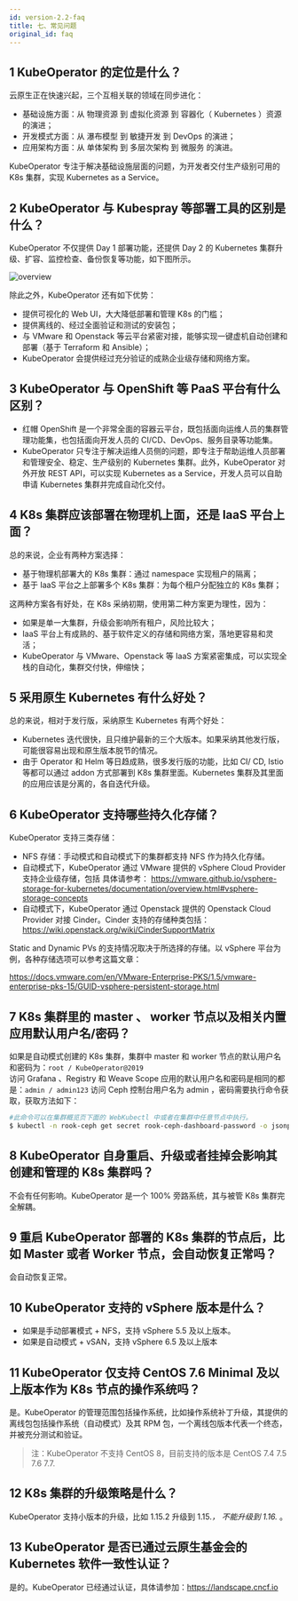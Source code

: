 ```yaml
---
id: version-2.2-faq
title: 七、常见问题
original_id: faq
---
```


## 1 KubeOperator 的定位是什么？

云原生正在快速兴起，三个互相关联的领域在同步进化：

-  基础设施方面：从 物理资源 到 虚拟化资源 到 容器化（ Kubernetes ）资源 的演进；
-  开发模式方面：从 瀑布模型 到 敏捷开发 到 DevOps 的演进；
-  应用架构方面：从 单体架构 到 多层次架构 到 微服务 的演进。

KubeOperator 专注于解决基础设施层面的问题，为开发者交付生产级别可用的 K8s 集群，实现 Kubernetes as a Service。

## 2 KubeOperator 与 Kubespray 等部署工具的区别是什么？

KubeOperator 不仅提供 Day 1 部署功能，还提供 Day 2 的 Kubernetes 集群升级、扩容、监控检查、备份恢复等功能，如下图所示。

![overview](../../../img/overview.png)

除此之外，KubeOperator 还有如下优势：

-  提供可视化的 Web UI，大大降低部署和管理 K8s 的门槛；
-  提供离线的、经过全面验证和测试的安装包；
-  与 VMware 和 Openstack 等云平台紧密对接，能够实现一键虚机自动创建和部署（基于 Terraform 和 Ansible）；
-  KubeOperator 会提供经过充分验证的成熟企业级存储和网络方案。

## 3 KubeOperator 与 OpenShift 等 PaaS 平台有什么区别？

- 红帽 OpenShift 是一个非常全面的容器云平台，既包括面向运维人员的集群管理功能集，也包括面向开发人员的 CI/CD、DevOps、服务目录等功能集。 
- KubeOperator 只专注于解决运维人员侧的问题，即专注于帮助运维人员部署和管理安全、稳定、生产级别的 Kubernetes 集群。此外，KubeOperator 对外开放 REST API，可以实现 Kubernetes as a Service，开发人员可以自助申请 Kubernetes 集群并完成自动化交付。

## 4 K8s 集群应该部署在物理机上面，还是 IaaS 平台上面？

总的来说，企业有两种方案选择：

- 基于物理机部署大的 K8s 集群：通过 namespace 实现租户的隔离；
- 基于 IaaS 平台之上部署多个 K8s 集群：为每个租户分配独立的 K8s 集群；

这两种方案各有好处，在 K8s 采纳初期，使用第二种方案更为理性，因为：

 - 如果是单一大集群，升级会影响所有租户，风险比较大；
 - IaaS 平台上有成熟的、基于软件定义的存储和网络方案，落地更容易和灵活；
 - KubeOperator 与 VMware、Openstack 等 IaaS 方案紧密集成，可以实现全栈的自动化，集群交付快，伸缩快；

 ## 5 采用原生 Kubernetes 有什么好处？

 总的来说，相对于发行版，采纳原生 Kubernetes 有两个好处：

 - Kubernetes 迭代很快，且只维护最新的三个大版本。如果采纳其他发行版，可能很容易出现和原生版本脱节的情况。
 - 由于 Operator 和 Helm 等日趋成熟，很多发行版的功能，比如 CI/ CD, Istio 等都可以通过 addon 方式部署到 K8s 集群里面。Kubernetes 集群及其里面的应用应该是分离的，各自迭代升级。

 ## 6 KubeOperator 支持哪些持久化存储？

 KubeOperator 支持三类存储：

 - NFS 存储：手动模式和自动模式下的集群都支持 NFS 作为持久化存储。
 - 自动模式下，KubeOperator 通过 VMware 提供的 vSphere Cloud Provider 支持企业级存储，包括 具体请参考： https://vmware.github.io/vsphere-storage-for-kubernetes/documentation/overview.html#vsphere-storage-concepts
 - 自动模式下，KubeOperator 通过 Openstack 提供的 Openstack Cloud Provider 对接 Cinder。Cinder 支持的存储种类包括：https://wiki.openstack.org/wiki/CinderSupportMatrix

Static and Dynamic PVs 的支持情况取决于所选择的存储。以 vSphere 平台为例，各种存储选项可以参考这篇文章：

 https://docs.vmware.com/en/VMware-Enterprise-PKS/1.5/vmware-enterprise-pks-15/GUID-vsphere-persistent-storage.html

## 7 K8s 集群里的 master 、 worker 节点以及相关内置应用默认用户名/密码？

如果是自动模式创建的 K8s 集群，集群中 master 和 worker 节点的默认用户名和密码为：`root / KubeOperator@2019` </br>
访问 Grafana 、Registry 和 Weave Scope 应用的默认用户名和密码是相同的都是：`admin / admin123` 
访问 Ceph 控制台用户名为 admin ，密码需要执行命令获取，获取方法如下：

``` bash
#此命令可以在集群概览页下面的 WebKubectl 中或者在集群中任意节点中执行。
$ kubectl -n rook-ceph get secret rook-ceph-dashboard-password -o jsonpath="{['data']['password']}" | base64 --decode && echo

```

## 8 KubeOperator 自身重启、升级或者挂掉会影响其创建和管理的 K8s 集群吗？

不会有任何影响。KubeOperator 是一个 100% 旁路系统，其与被管 K8s 集群完全解耦。

## 9 重启 KubeOperator 部署的 K8s 集群的节点后，比如 Master 或者 Worker 节点，会自动恢复正常吗？

会自动恢复正常。

## 10 KubeOperator 支持的 vSphere 版本是什么？

 - 如果是手动部署模式 + NFS，支持 vSphere 5.5 及以上版本。
 - 如果是自动模式 + vSAN，支持 vSphere 6.5 及以上版本

 ## 11 KubeOperator 仅支持 CentOS 7.6 Minimal 及以上版本作为 K8s 节点的操作系统吗？

 是。KubeOperator 的管理范围包括操作系统，比如操作系统补丁升级，其提供的离线包包括操作系统（自动模式）及其 RPM 包，一个离线包版本代表一个终态，并被充分测试和验证。

 > 注：KubeOperator 不支持 CentOS 8，目前支持的版本是 CentOS 7.4 7.5 7.6 7.7.

 ## 12 K8s 集群的升级策略是什么？

 KubeOperator 支持小版本的升级，比如 1.15.2 升级到 1.15.*， 不能升级到 1.16.* 。

 ## 13 KubeOperator 是否已通过云原生基金会的 Kubernetes 软件一致性认证？

  是的。KubeOperator 已经通过认证，具体请参加：https://landscape.cncf.io




